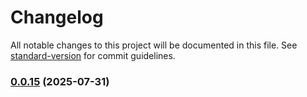 # Changelog

All notable changes to this project will be documented in this file. See [standard-version](https://github.com/conventional-changelog/standard-version) for commit guidelines.

### [0.0.15](https://github.com/Burson5/rc-hiprint/compare/v0.0.14...v0.0.15) (2025-07-31)
